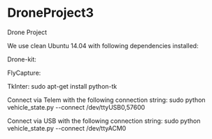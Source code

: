 # DroneProject3
Drone Project

We use clean Ubuntu 14.04 with following dependencies installed:

Drone-kit:

FlyCapture:

TkInter:
sudo apt-get install python-tk

Connect via Telem with the following connection string:
sudo python vehicle_state.py --connect /dev/ttyUSB0,57600

Connect via USB with the following connection string:
sudo python vehicle_state.py --connect /dev/ttyACM0
